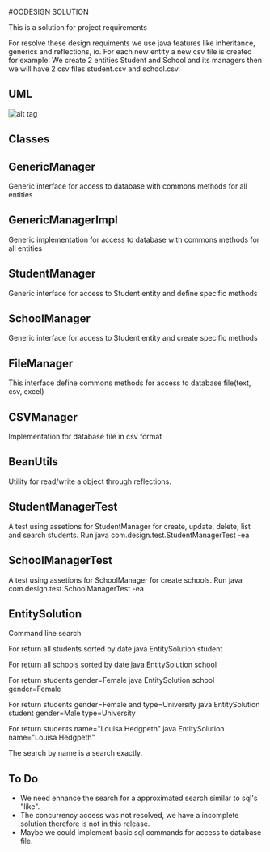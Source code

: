 #OODESIGN SOLUTION

This is a solution for project requirements

For resolve these design requiments we use java features like inheritance, generics and reflections, io.
For each new entity a new csv file is created for example: We create 2 entities Student and School and its managers then
we will have 2 csv files student.csv and school.csv.

UML
---
![alt tag](https://drive.google.com/file/d/0B_hGB-SOXwDgb2I0ZVdxajlpSFE/view)

Classes
-------
GenericManager
--------------
Generic interface for access to database with commons methods for all entities

GenericManagerImpl
------------------
Generic implementation for access to database with commons methods for all entities

StudentManager
--------------
Generic interface for access to Student entity and define specific methods

SchoolManager
-------------
Generic interface for access to Student entity and create specific methods

FileManager
-----------
This interface define commons methods for access to database file(text, csv, excel)

CSVManager
----------
Implementation for database file in csv format

BeanUtils
---------
Utility for read/write a object through reflections.

StudentManagerTest
------------------
A test using assetions for StudentManager for create, update, delete, list and search students.
Run
java com.design.test.StudentManagerTest -ea


SchoolManagerTest
-----------------
A test using assetions for SchoolManager for create schools.
Run
java com.design.test.SchoolManagerTest -ea

EntitySolution
--------------
Command line search

For return all students sorted by date
java EntitySolution student

For return all schools sorted by date
java EntitySolution school

For return students gender=Female
java EntitySolution school gender=Female

For return students gender=Female and type=University
java EntitySolution student gender=Male type=University

For return students name="Louisa Hedgpeth"
java EntitySolution name="Louisa Hedgpeth"

The search by name is a search exactly.


To Do
-----
- We need enhance the search for a approximated search similar to sql's "like".
- The concurrency access was not resolved, we have a incomplete solution therefore is not in this release.
- Maybe we could implement basic sql commands for access to database file.
